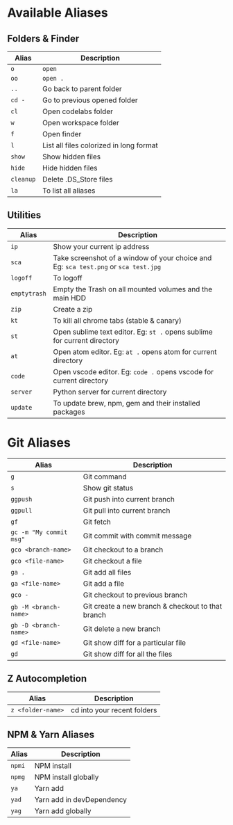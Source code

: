 # Available Aliases

## Folders & Finder

| Alias | Description |
| ----- | ----------- |
| `o` | `open` |
| `oo` | `open .` |
| `..` | Go back to parent folder |
| `cd -` | Go to previous opened folder |
| `cl` | Open codelabs folder |
| `w`  | Open workspace folder |
| `f`  | Open finder |
| `l` | List all files colorized in long format |
| `show` | Show hidden files |
| `hide` | Hide hidden files |
| `cleanup` | Delete .DS_Store files |
| `la` | To list all aliases  |

## Utilities

| Alias | Description |
| ----- | ----------- |
| `ip` | Show your current ip address |
| `sca` | Take screenshot of a window of your choice and Eg: `sca test.png` or `sca test.jpg` |
| `logoff` | To logoff |
| `emptytrash` | Empty the Trash on all mounted volumes and the main HDD |
| `zip` | Create a zip |
| `kt` | To kill all chrome tabs (stable & canary) |
| `st` | Open sublime  text editor. Eg: `st .` opens sublime for current directory |
| `at` | Open atom editor. Eg: `at .` opens atom for current directory |
| `code` | Open vscode editor. Eg: `code .` opens vscode for current directory |
| `server` | Python server for current directory |
| `update` | To update brew, npm, gem and their installed packages |

# Git Aliases

| Alias | Description |
| ----- | ----------- |
| `g` | Git command |
| `s` | Show git status |
| `ggpush` | Git push into current branch |
| `ggpull` | Git pull into current branch |
| `gf` | Git fetch |
| `gc -m "My commit msg"` | Git commit with commit message |
| `gco <branch-name>` | Git checkout to a branch |
| `gco <file-name>` | Git checkout a file |
| `ga .` | Git add all files |
| `ga <file-name>` | Git add a file |
| `gco -` | Git checkout to previous branch |
| `gb -M <branch-name>` | Git create a new branch & checkout to that branch |
| `gb -D <branch-name>` | Git delete a new branch |
| `gd <file-name>` | Git show diff for a particular file |
| `gd` | Git show diff for all the files |

## Z Autocompletion

| Alias | Description |
| ----- | ----------- |
| `z <folder-name>` | cd into your recent folders

## NPM & Yarn Aliases

| Alias | Description |
| ----- | ----------- |
| `npmi` | NPM install |
| `npmg` | NPM install globally |
| `ya` | Yarn add |
| `yad` | Yarn add in devDependency |
| `yag` | Yarn add globally |
